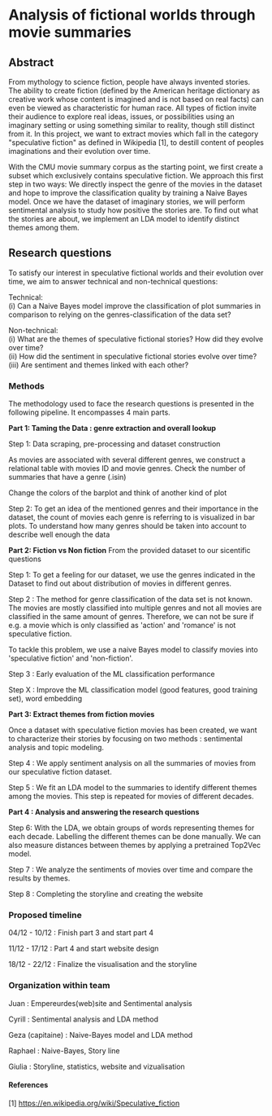 # Analysis of fictional worlds through movie summaries

## Abstract
From mythology to science fiction, people have always invented stories. The ability to create fiction (defined by the American heritage dictionary as creative work whose content is imagined and is not based on real facts) can even be viewed as characteristic for human race.
All types of fiction invite their audience to explore real ideas, issues, or possibilities using an imaginary setting or using something similar to reality, though still distinct from it. In this project, we want to extract movies which fall in the category "speculative fiction" as defined in Wikipedia [1], to destill content of peoples imaginations and their evolution over time.

With the CMU movie summary corpus as the starting point, we first create a subset which exclusively contains speculative fiction. We approach this first step in two ways: We directly inspect the genre of the movies in the dataset and hope to improve the classification quality by training a Naive Bayes model.
Once we have the dataset of imaginary stories, we will perform sentimental analysis to study how positive the stories are. To find out what the stories are about, we implement an LDA model to identify distinct themes among them.

## Research questions

To satisfy our interest in speculative fictional worlds and their evolution over time, we aim to answer technical and non-technical questions:

Technical:   
(i) Can a Naive Bayes model improve the classification of plot summaries in comparison to relying on the genres-classification of the data set?

Non-technical:   
(i) What are the themes of speculative fictional stories? How did they evolve over time?   
(ii) How did the sentiment in speculative fictional stories evolve over time?   
(iii) Are sentiment and themes linked with each other?   


### Methods
The methodology used to face the research questions is presented in the following pipeline. It encompasses 4 main parts.

**Part 1: Taming the Data : genre extraction and overall lookup**

Step 1: Data scraping, pre-processing and dataset construction

As movies are associated with several different genres, we construct a relational table with movies ID and movie genres. 
Check the number of summaries that have a genre  (.isin)

Change the colors of the barplot and think of another kind of plot 

Step 2: To get an idea of the mentioned genres and their importance in the dataset, the count of movies each genre is referring to is visualized in bar plots. To understand how many genres should be taken into account to describe well enough the data 



**Part 2: Fiction vs Non fiction**
From the provided dataset to our sicentific questions

Step 1:
To get a feeling for our dataset, we use the genres indicated in the Dataset to find out about distribution of movies in different genres.

Step 2 : 
The method for genre classification of the data set is not known. The movies are mostly classified into multiple genres and not all movies are classified in the same amount of genres. Therefore, we can not be sure if e.g. a movie which is only classified as 'action' and 'romance' is not speculative fiction.

To tackle this problem, we use a naive Bayes model to classify movies into 'speculative fiction' and 'non-fiction'.

Step 3 : 
Early evaluation of the ML classification performance

Step X : Improve the ML classification model (good features, good training set), word embedding
		

**Part 3: Extract themes from fiction movies**

Once a dataset with speculative fiction movies has been created, we want to characterize their stories by focusing on two methods : sentimental analysis and topic modeling.

Step 4 : We apply sentiment analysis on all the summaries of movies from our speculative fiction dataset.

Step 5 : We fit an LDA model to the summaries to identify different themes among the movies. This step is repeated for movies of different decades.


**Part 4 : Analysis and answering the research questions**

Step 6: With the LDA, we obtain groups of words representing themes for each decade. Labelling the different themes can be done manually. We can also measure distances between themes by applying a pretrained Top2Vec model.

Step 7 : We analyze the sentiments of movies over time and compare the results by themes.

Step 8 : Completing the storyline and creating the website 

### Proposed timeline

04/12 - 10/12 : Finish part 3 and start part 4

11/12 - 17/12 : Part 4 and start website design

18/12 - 22/12 : Finalize the visualisation and the storyline

### Organization within team

Juan  : Empereurdes(web)site and Sentimental analysis

Cyrill : Sentimental analysis and LDA method

Geza (capitaine) : Naive-Bayes model and LDA method

Raphael : Naive-Bayes, Story line

Giulia : Storyline, statistics, website and vizualisation


#### References
[1] https://en.wikipedia.org/wiki/Speculative_fiction
